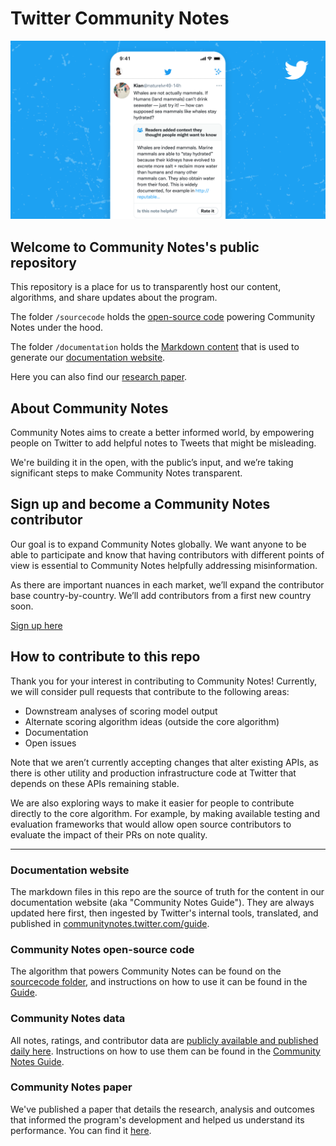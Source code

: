 # Twitter Community Notes

![](/documentation/images/help-rate-this-note-expanded.png)

## Welcome to Community Notes's public repository

This repository is a place for us to transparently host our content, algorithms, and share updates about the program.

The folder `/sourcecode` holds the [open-source code](https://github.com/twitter/communitynotes/tree/main/sourcecode) powering Community Notes under the hood.

The folder `/documentation` holds the [Markdown content](https://github.com/twitter/communitynotes/tree/main/documentation) that is used to generate our [documentation website](https://communitynotes.twitter.com/guide).

Here you can also find our [research paper](https://github.com/twitter/communitynotes/blob/main/birdwatch_paper_2022_10_27.pdf).

## About Community Notes

Community Notes aims to create a better informed world, by empowering people on Twitter to add helpful notes to Tweets that might be misleading.

We're building it in the open, with the public’s input, and we’re taking significant steps to make Community Notes transparent.

## Sign up and become a Community Notes contributor

Our goal is to expand Community Notes globally. We want anyone to be able to participate and know that having contributors with different points of view is essential to Community Notes helpfully addressing misinformation.

As there are important nuances in each market, we’ll expand the contributor base country-by-country. We’ll add contributors from a first new country soon.

[Sign up here](https://twitter.com/i/flow/join-birdwatch)

## How to contribute to this repo

Thank you for your interest in contributing to Community Notes! Currently, we will consider pull requests that contribute to the following areas:
* Downstream analyses of scoring model output
* Alternate scoring algorithm ideas (outside the core algorithm)
* Documentation
* Open issues

Note that we aren’t currently accepting changes that alter existing APIs, as there is other utility and production infrastructure code at Twitter that depends on these APIs remaining stable.

We are also exploring ways to make it easier for people to contribute directly to the core algorithm. For example, by making available testing and evaluation frameworks that would allow open source contributors to evaluate the impact of their PRs on note quality. 

---

### Documentation website

The markdown files in this repo are the source of truth for the content in our documentation website (aka "Community Notes Guide"). They are always updated here first, then ingested by Twitter's internal tools, translated, and published in [communitynotes.twitter.com/guide](https://communitynotes.twitter.com/guide).

### Community Notes open-source code

The algorithm that powers Community Notes can be found on the [sourcecode folder](https://github.com/twitter/communitynotes/tree/main/sourcecode), and instructions on how to use it can be found in the [Guide](https://twitter.github.io/communitynotes/note-ranking-code/).

### Community Notes data

All notes, ratings, and contributor data are [publicly available and published daily here](https://twitter.com/i/communitynotes/download-data). Instructions on how to use them can be found in the [Community Notes Guide](https://communitynotes.twitter.com/guide/under-the-hood/download-data/).

### Community Notes paper

We've published a paper that details the research, analysis and outcomes that informed the program's development and helped us understand its performance. You can find it [here](https://github.com/twitter/communitynotes/blob/main/birdwatch_paper_2022_10_27.pdf).

